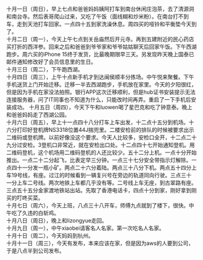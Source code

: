十月一日（周日），早上七点和爸爸妈妈姨阿打车到南台休闲庄泡茶，去了清源洞和南台寺。然后表哥爬山过来，又吃了午饭（面线糊和炒米粉）。在南台打不到车，走到天池打车回家。一点四十五到家洗澡休息。周四买的哑铃和平衡垫今天到了。</br> 
十月二日（周一），今天上午七点到关岳庙然后开元寺。再到五建附近的民心药店买打折的西洋参。回来之后和爸爸到爷爷家和爷爷姑姑聊天后回家午饭。下午西湖跑步。周六买的iPhone 15终于发货，比最晚期限早三天。另发现昨天晚上国泰已邮件通知修改好了会员信息里的生日。</br> 
十月三日（周二），下午跑西湖。</br> 
十月四日（周三），上午十点新手机才到达闽侯顺丰分拣场。中午悦来聚餐。下午手机送货上门开始迁移。迁移一半去西湖跑步，手机放在家里。今天的夕阳很红，但是因为手机在家没法拍照。银行APP这次迁移顺利，但是hub证书安装提示无法连接服务器，问了IT同事也不知道为什么，只能改时间再弄。重启了一下手机后安装成功。
十月五日（周四），今天下午和luowen喝了星巴克和吃了钟意泰。晚上和爸爸妈妈走了西湖公园。</br> 
十月六日（周五），早上十一点四十八分打车上车出发，十二点十五分到机场。十六分打印好登机牌NS3318位置44J揣兜里。二楼安检前的排队的时候被要求出示二维码或登机牌。以前好像没这个要求。今天人比较多，安检口全开，十二点二十九分过安检。3登机口非常近，就在安检出口处。十二点四十七开始通知登机。用二维码登机，这个机场用二维码登机的人还比较少。五十二分上机。一点十分开始推出。一点二十二分起飞，比表定早三分钟。一点三十七分安全带指示灯解除。一点四十一分发一瓶小矿。两点二十六分着陆。两点三十八分下机。两点五十四分上车19号线，有座。过江的时候看到一辆复兴号在旁边的轨道同向行驶。三点三十一分上车二号线。两次地铁上车都几乎没有等。二号线上车无座，到古翠路有座。三点五十五分金家渡地铁站出站。先取了香港电话卡，四点十分到家，刚好拿到刚买的叮咚买菜。</br> 
十月七日（周六），今天上班，八点三十八开车，师傅九点就到了楼下，很快。中午吃了久违的白斩鸡。</br> 
十月八日（周日），晚上和lizongyue走回。</br> 
十月九日（周一），中午xiaobei请客名人名家。第一次吃名人名家。</br> 
十月十日（周二），今天妈妈到杭州。</br> 
十月十一日（周三），今天有发布，本来应该在家，但是因为aws的人要到公司，于是八点半到公司发布。</br> 
